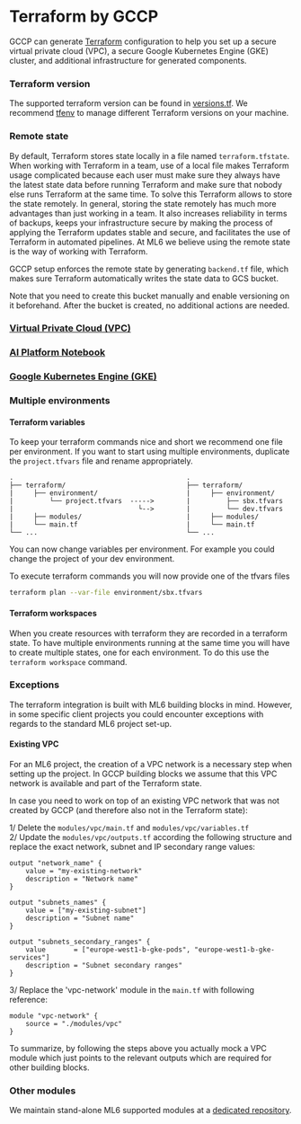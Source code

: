 # Terraform by GCCP

GCCP can generate [Terraform](https://www.terraform.io/) configuration to help
you set up a secure virtual private cloud (VPC), a secure Google Kubernetes
Engine (GKE) cluster, and additional infrastructure for generated components.

### Terraform version

The supported terraform version can be found in [versions.tf](./versions.tf).
We recommend [tfenv](https://github.com/tfutils/tfenv) to manage different
Terraform versions on your machine.

### Remote state

By default, Terraform stores state locally in a file named `terraform.tfstate`. When working with
Terraform in a team, use of a local file makes Terraform usage complicated because each user must
make sure they always have the latest state data before running Terraform and make sure that nobody
else runs Terraform at the same time. To solve this Terraform allows to store the state remotely.
In general, storing the state remotely has much more advantages than just working in a team. It 
also increases reliability in terms of backups, keeps your infrastructure secure by making the 
process of applying the Terraform updates stable and secure, and facilitates the use of Terraform 
in automated pipelines. At ML6 we believe using the remote state is the way of working with Terraform.

GCCP setup enforces the remote state by generating `backend.tf` file, which makes sure Terraform 
automatically writes the state data to GCS bucket.

Note that you need to create this bucket manually and enable versioning on it beforehand. After the 
bucket is created, no additional actions are needed.

### [Virtual Private Cloud (VPC)](https://bitbucket.org/ml6team/gccp/src/latest/examples/VPC.md/)

### [AI Platform Notebook](https://bitbucket.org/ml6team/gccp/src/latest/examples/NOTEBOOK.md/)

### [Google Kubernetes Engine (GKE)](https://bitbucket.org/ml6team/gccp/src/latest/examples/GKE.md/)


### Multiple environments

#### Terraform variables

To keep your terraform commands nice and short we recommend one file per environment.
If you want to start using multiple environments, duplicate the `project.tfvars` file and rename appropriately.

```
.                                           .
├── terraform/                              ├── terraform/
|     ├── environment/                      |     ├── environment/
|         └── project.tfvars  ----->        |         ├── sbx.tfvars
|                               └-->        |         └── dev.tfvars
|     ├── modules/                          |     ├── modules/
|     └── main.tf                           |     └── main.tf
└── ...                                     └── ...
```

You can now change variables per environment. For example you could change the project of your dev environment.

To execute terraform commands you will now provide one of the tfvars files

```bash
terraform plan --var-file environment/sbx.tfvars
```

#### Terraform workspaces

When you create resources with terraform they are recorded in a terraform state.
To have multiple environments running at the same time you will have to create multiple states,
one for each environment. To do this use the `terraform workspace` command.

### Exceptions

The terraform integration is built with ML6 building blocks in mind. However, in some specific client projects you could
encounter exceptions with regards to the standard ML6 project set-up.

#### Existing VPC

For an ML6 project, the creation of a VPC network is a necessary step when setting up the project.
In GCCP building blocks we assume that this VPC network is available and part of the Terraform state.

In case you need to work on top of an existing VPC network that was not created by GCCP (and therefore also not in the Terraform state):

1/ Delete the `modules/vpc/main.tf` and  `modules/vpc/variables.tf`  
2/ Update the `modules/vpc/outputs.tf` according the following structure and replace the exact network, subnet and IP secondary range values:

```
output "network_name" {
    value = "my-existing-network"
    description = "Network name"
}

output "subnets_names" {
    value = ["my-existing-subnet"]
    description = "Subnet name"
}

output "subnets_secondary_ranges" {
    value       = ["europe-west1-b-gke-pods", "europe-west1-b-gke-services"]
    description = "Subnet secondary ranges"
}
```

3/ Replace the 'vpc-network' module in the `main.tf` with following reference:

```
module "vpc-network" {
    source = "./modules/vpc"
}
```

To summarize, by following the steps above you actually mock a VPC module which 
just points to the relevant outputs which are required for other building blocks.


### Other modules

We maintain stand-alone ML6 supported modules at a [dedicated repository](https://bitbucket.org/ml6team/terraform-modules/src/master/).
